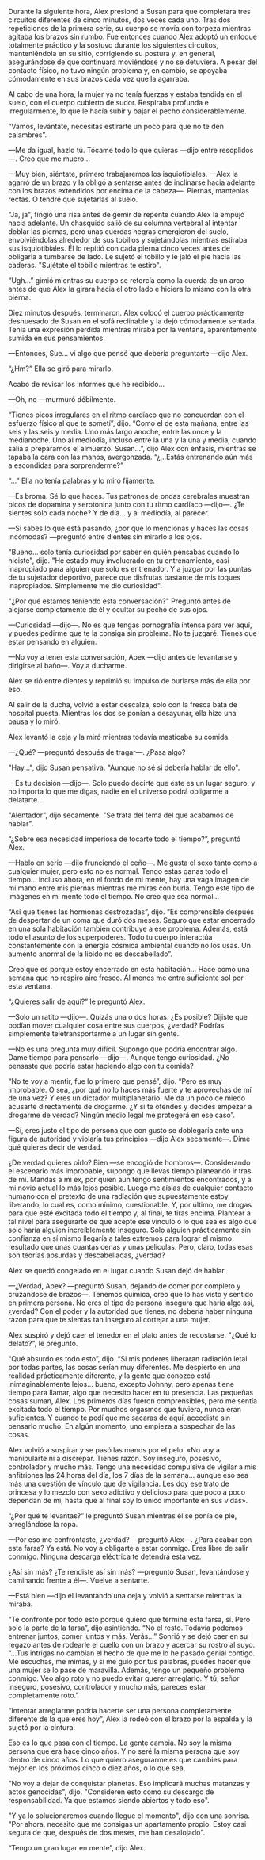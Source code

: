 
Durante la siguiente hora, Alex presionó a Susan para que completara tres circuitos diferentes de cinco minutos, dos veces cada uno. Tras dos repeticiones de la primera serie, su cuerpo se movía con torpeza mientras agitaba los brazos sin rumbo. Fue entonces cuando Alex adoptó un enfoque totalmente práctico y la sostuvo durante los siguientes circuitos, manteniéndola en su sitio, corrigiendo su postura y, en general, asegurándose de que continuara moviéndose y no se detuviera. A pesar del contacto físico, no tuvo ningún problema y, en cambio, se apoyaba cómodamente en sus brazos cada vez que la agarraba.

Al cabo de una hora, la mujer ya no tenía fuerzas y estaba tendida en el suelo, con el cuerpo cubierto de sudor. Respiraba profunda e irregularmente, lo que le hacía subir y bajar el pecho considerablemente.

“Vamos, levántate, necesitas estirarte un poco para que no te den calambres”.

—Me da igual, hazlo tú. Tócame todo lo que quieras —dijo entre resoplidos—. Creo que me muero…

—Muy bien, siéntate, primero trabajaremos los isquiotibiales. —Alex la agarró de un brazo y la obligó a sentarse antes de inclinarse hacia adelante con los brazos extendidos por encima de la cabeza—. Piernas, mantenlas rectas. O tendré que sujetarlas al suelo.

"Ja, ja", fingió una risa antes de gemir de repente cuando Alex la empujó hacia adelante. Un chasquido salió de su columna vertebral al intentar doblar las piernas, pero unas cuerdas negras emergieron del suelo, envolviéndolas alrededor de sus tobillos y sujetándolas mientras estiraba sus isquiotibiales. Él lo repitió con cada pierna cinco veces antes de obligarla a tumbarse de lado. Le sujetó el tobillo y le jaló el pie hacia las caderas. "Sujétate el tobillo mientras te estiro".

“Ugh…” gimió mientras su cuerpo se retorcía como la cuerda de un arco antes de que Alex la girara hacia el otro lado e hiciera lo mismo con la otra pierna.

Diez minutos después, terminaron. Alex colocó el cuerpo prácticamente deshuesado de Susan en el sofá reclinable y la dejó cómodamente sentada. Tenía una expresión perdida mientras miraba por la ventana, aparentemente sumida en sus pensamientos.

—Entonces, Sue… vi algo que pensé que debería preguntarte —dijo Alex.

“¿Hm?” Ella se giró para mirarlo.

Acabo de revisar los informes que he recibido...

—Oh, no —murmuró débilmente.

“Tienes picos irregulares en el ritmo cardíaco que no concuerdan con el esfuerzo físico al que te sometí”, dijo. “Como el de esta mañana, entre las seis y las seis y media. Uno más largo anoche, entre las once y la medianoche. Uno al mediodía, incluso entre la una y la una y media, cuando salía a prepararnos el almuerzo. Susan…”, dijo Alex con énfasis, mientras se tapaba la cara con las manos, avergonzada. “¿…Estás entrenando aún más a escondidas para sorprenderme?”

“…” Ella no tenía palabras y lo miró fijamente.

—Es broma. Sé lo que haces. Tus patrones de ondas cerebrales muestran picos de dopamina y serotonina junto con tu ritmo cardíaco —dijo—. ¿Te sientes solo cada noche? Y de día... y al mediodía, al parecer.

—Si sabes lo que está pasando, ¿por qué lo mencionas y haces las cosas incómodas? —preguntó entre dientes sin mirarlo a los ojos.

"Bueno... solo tenía curiosidad por saber en quién pensabas cuando lo hiciste", dijo. "He estado muy involucrado en tu entrenamiento, casi inapropiado para alguien que solo es entrenador. Y a juzgar por las puntas de tu sujetador deportivo, parece que disfrutas bastante de mis toques inapropiados. Simplemente me dio curiosidad".

"¿Por qué estamos teniendo esta conversación?" Preguntó antes de alejarse completamente de él y ocultar su pecho de sus ojos.

—Curiosidad —dijo—. No es que tengas pornografía intensa para ver aquí, y puedes pedirme que te la consiga sin problema. No te juzgaré. Tienes que estar pensando en alguien.

—No voy a tener esta conversación, Apex —dijo antes de levantarse y dirigirse al baño—. Voy a ducharme.

Alex se rió entre dientes y reprimió su impulso de burlarse más de ella por eso.

Al salir de la ducha, volvió a estar descalza, solo con la fresca bata de hospital puesta. Mientras los dos se ponían a desayunar, ella hizo una pausa y lo miró.

Alex levantó la ceja y la miró mientras todavía masticaba su comida.

—¿Qué? —preguntó después de tragar—. ¿Pasa algo?

"Hay...", dijo Susan pensativa. "Aunque no sé si debería hablar de ello".

—Es tu decisión —dijo—. Solo puedo decirte que este es un lugar seguro, y no importa lo que me digas, nadie en el universo podrá obligarme a delatarte.

"Alentador", dijo secamente. "Se trata del tema del que acabamos de hablar".

“¿Sobre esa necesidad imperiosa de tocarte todo el tiempo?”, preguntó Alex.

—Hablo en serio —dijo frunciendo el ceño—. Me gusta el sexo tanto como a cualquier mujer, pero esto no es normal. Tengo estas ganas todo el tiempo... incluso ahora, en el fondo de mi mente, hay una vaga imagen de mi mano entre mis piernas mientras me miras con burla. Tengo este tipo de imágenes en mi mente todo el tiempo. No creo que sea normal...

“Así que tienes las hormonas destrozadas”, dijo. “Es comprensible después de despertar de un coma que duró dos meses. Seguro que estar encerrado en una sola habitación también contribuye a ese problema. Además, está todo el asunto de los superpoderes. Todo tu cuerpo interactúa constantemente con la energía cósmica ambiental cuando no los usas. Un aumento anormal de la libido no es descabellado”.

Creo que es porque estoy encerrado en esta habitación... Hace como una semana que no respiro aire fresco. Al menos me entra suficiente sol por esta ventana.

“¿Quieres salir de aquí?” le preguntó Alex.

—Solo un ratito —dijo—. Quizás una o dos horas. ¿Es posible? Dijiste que podían mover cualquier cosa entre sus cuerpos, ¿verdad? Podrías simplemente teletransportarme a un lugar sin gente.

—No es una pregunta muy difícil. Supongo que podría encontrar algo. Dame tiempo para pensarlo —dijo—. Aunque tengo curiosidad. ¿No pensaste que podría estar haciendo algo con tu comida?

“No te voy a mentir, fue lo primero que pensé”, dijo. “Pero es muy improbable. O sea, ¿por qué no lo haces más fuerte y te aprovechas de mí de una vez? Y eres un dictador multiplanetario. Me da un poco de miedo acusarte directamente de drogarme. ¿Y si te ofendes y decides empezar a drogarme de verdad? Ningún medio legal me protegerá en ese caso”.

—Sí, eres justo el tipo de persona que con gusto se doblegaría ante una figura de autoridad y violaría tus principios —dijo Alex secamente—. Dime qué quieres decir de verdad.

¿De verdad quieres oírlo? Bien —se encogió de hombros—. Considerando el escenario más improbable, supongo que llevas tiempo planeando ir tras de mí. Mandas a mi ex, por quien aún tengo sentimientos encontrados, y a mi novio actual lo más lejos posible. Luego me aíslas de cualquier contacto humano con el pretexto de una radiación que supuestamente estoy liberando, lo cual es, como mínimo, cuestionable. Y, por último, me drogas para que esté excitada todo el tiempo y, al final, te tiras encima. Plantear a tal nivel para asegurarte de que acepte ese vínculo o lo que sea es algo que solo haría alguien increíblemente inseguro. Solo alguien prácticamente sin confianza en sí mismo llegaría a tales extremos para lograr el mismo resultado que unas cuantas cenas y unas películas. Pero, claro, todas esas son teorías absurdas y descabelladas, ¿verdad?

Alex se quedó congelado en el lugar cuando Susan dejó de hablar.

—¿Verdad, Apex? —preguntó Susan, dejando de comer por completo y cruzándose de brazos—. Tenemos química, creo que lo has visto y sentido en primera persona. No eres el tipo de persona insegura que haría algo así, ¿verdad? Con el poder y la autoridad que tienes, no debería haber ninguna razón para que te sientas tan inseguro al cortejar a una mujer.

Alex suspiró y dejó caer el tenedor en el plato antes de recostarse. "¿Qué lo delató?", le preguntó.

“Qué absurdo es todo esto”, dijo. “Si mis poderes liberaran radiación letal por todas partes, las cosas serían muy diferentes. Me despierto en una realidad prácticamente diferente, y la gente que conozco está inimaginablemente lejos… bueno, excepto Johnny, pero apenas tiene tiempo para llamar, algo que necesito hacer en tu presencia. Las pequeñas cosas suman, Alex. Los primeros días fueron comprensibles, pero me sentía excitada todo el tiempo. Por muchos orgasmos que tuviera, nunca eran suficientes. Y cuando te pedí que me sacaras de aquí, accediste sin pensarlo mucho. En algún momento, uno empieza a sospechar de las cosas.

Alex volvió a suspirar y se pasó las manos por el pelo. «No voy a manipularte ni a discrepar. Tienes razón. Soy inseguro, posesivo, controlador y mucho más. Tengo una necesidad compulsiva de vigilar a mis anfitriones las 24 horas del día, los 7 días de la semana... aunque eso sea más una cuestión de vínculo que de vigilancia. Les doy ese trato de princesa y lo mezclo con sexo adictivo y delicioso para que poco a poco dependan de mí, hasta que al final soy lo único importante en sus vidas».

“¿Por qué te levantas?” le preguntó Susan mientras él se ponía de pie, arreglándose la ropa.

—Por eso me confrontaste, ¿verdad? —preguntó Alex—. ¿Para acabar con esta farsa? Ya está. No voy a obligarte a estar conmigo. Eres libre de salir conmigo. Ninguna descarga eléctrica te detendrá esta vez.

¿Así sin más? ¿Te rendiste así sin más? —preguntó Susan, levantándose y caminando frente a él—. Vuelve a sentarte.

—Está bien —dijo él levantando una ceja y volvió a sentarse mientras la miraba.

“Te confronté por todo esto porque quiero que termine esta farsa, sí. Pero solo la parte de la farsa”, dijo asintiendo. “No el resto. Todavía podemos entrenar juntos, comer juntos y más. Verás…” Sonrió y se dejó caer en su regazo antes de rodearle el cuello con un brazo y acercar su rostro al suyo. “…Tus intrigas no cambian el hecho de que me lo he pasado genial contigo. Me escuchas, me mimas, y si me guío por tus palabras, puedes hacer que una mujer se lo pase de maravilla. Además, tengo un pequeño problema conmigo. Veo algo roto y no puedo evitar querer arreglarlo. Y tú, señor inseguro, posesivo, controlador y mucho más, pareces estar completamente roto.”

“Intentar arreglarme podría hacerte ser una persona completamente diferente de la que eres hoy”, Alex la rodeó con el brazo por la espalda y la sujetó por la cintura.

Eso es lo que pasa con el tiempo. La gente cambia. No soy la misma persona que era hace cinco años. Y no seré la misma persona que soy dentro de cinco años. Lo que quiero asegurarme es que cambies para mejor en los próximos cinco o diez años, o lo que sea.

"No voy a dejar de conquistar planetas. Eso implicará muchas matanzas y actos genocidas", dijo. "Consideren esto como su descargo de responsabilidad. Ya que estamos siendo abiertos y todo eso".

"Y ya lo solucionaremos cuando llegue el momento", dijo con una sonrisa. "Por ahora, necesito que me consigas un apartamento propio. Estoy casi segura de que, después de dos meses, me han desalojado".

“Tengo un gran lugar en mente”, dijo Alex.